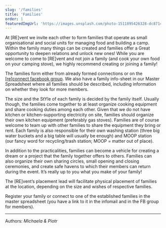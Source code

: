 ```yaml
---
slug: '/families'
title: 'Families'
order: 1
featuredImgUrl: 'https://images.unsplash.com/photo-1511895426328-dc8714191300?ixid=MnwxMjA3fDB8MHxwaG90by1wYWdlfHx8fGVufDB8fHx8&ixlib=rb-1.2.1&auto=format&fit=crop&w=1050&q=80'
---
```


At [RE]vent we invite each other to form families that operate as small organisational and social units for managing food and building a camp. Within the family many things can be created and families offer a Great opportunity to deepen relations and unlock new ones! While you are welcome to come to [RE]vent and not join a family (and cook your own food on your camping stove), we highly recommend creating or joining a family!

The families form either from already formed connections or on the [[re]connect facebook group](https://www.facebook.com/groups/1568297930147898). We also have a family info-sheet in our Master Spreadsheet where all families should be described, including information on whether they look for more members.

The size and the StYle of each family is decided by the family itself. Usually though, the families come together to at least organize cooking equipment and share cooking duties among each other. Given that we do not have kitchen or kitchen-supporting electricity on site, families should organize their own kitchen equipment (preferably gas stoves). Families are of course welcome to team up with other families to share the equipment they bring or rent. Each family is also responsible for their own washing station (three big water buckets and a big table will usually be enough) and MOOP station (our fancy word for recycling/trash station; MOOP = matter out of place).

In addition to the practicalities, families can become a vehicle for creating a dream or a project that the family together offers to others. Families can also organize their own sharing circles, small opening and closing ceremonies, and create safe havens to which their members can return during the event. It’s really up to you what you make of your family!

The [RE]vent’s placement lead will facilitate physical placement of families at the location, depending on the size and wishes of respective families.

Register your family or connect to one of the established families in the master spreadsheet (you have a link to it in the infomail and in the FB group for members).

---

Authors: _Michaela & Piotr_

